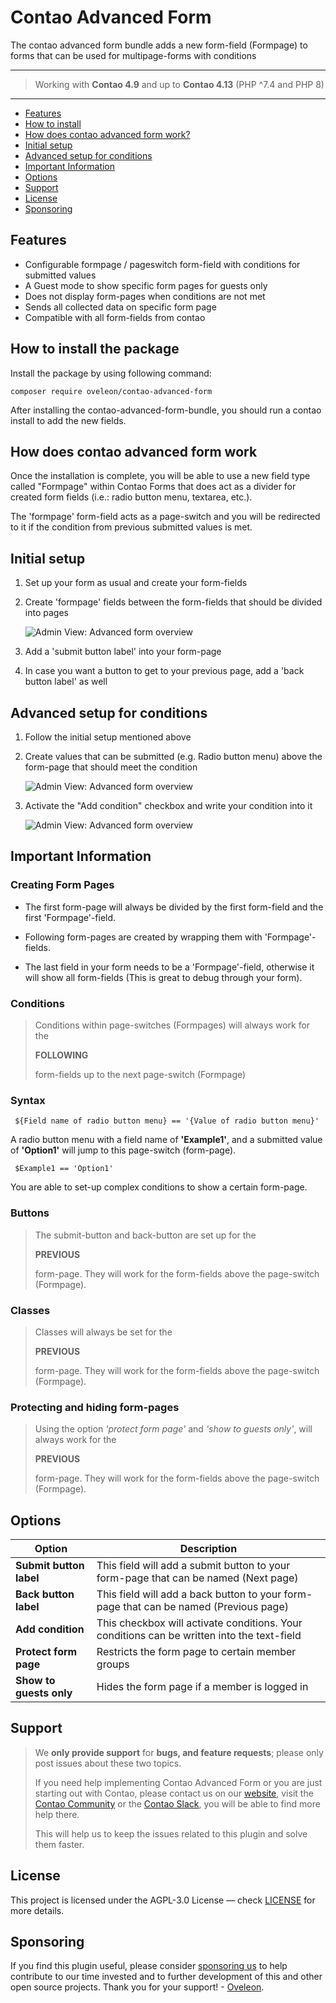 # Contao Advanced Form

The contao advanced form bundle adds a new form-field (Formpage) to forms that can be used for multipage-forms with conditions

---

> Working with **Contao 4.9** and up to **Contao 4.13** (PHP ^7.4 and PHP 8)

---

+ [Features](#features)
+ [How to install](#how-to-install-the-package)
+ [How does contao advanced form work?](#how-does-contao-advanced-form-work)
+ [Initial setup](#initial-setup)
+ [Advanced setup for conditions](#advanced-setup-for-conditions)
+ [Important Information](#important-information)
+ [Options](#options)
+ [Support](#support)
+ [License](#license)
+ [Sponsoring](#sponsoring)

## Features

- Configurable formpage / pageswitch form-field with conditions for submitted values
- A Guest mode to show specific form pages for guests only
- Does not display form-pages when conditions are not met
- Sends all collected data on specific form page
- Compatible with all form-fields from contao

## How to install the package

Install the package by using following command:

```
composer require oveleon/contao-advanced-form
```

After installing the contao-advanced-form-bundle, you should run a contao install to add the new fields.

## How does contao advanced form work

Once the installation is complete, you will be able to use a new field type called "Formpage" within Contao Forms that does act as a divider for created form fields (i.e.: radio button menu, textarea, etc.).

The 'formpage' form-field acts as a page-switch and you will be redirected to it if the condition from previous submitted values is met.


## Initial setup

1. Set up your form as usual and create your form-fields


2. Create 'formpage' fields between the form-fields that should be divided into pages

    ![Admin View: Advanced form overview](https://www.oveleon.de/share/github-assets/contao-advanced-form/advanced-form-overview.jpg)


3. Add a 'submit button label' into your form-page


4. In case you want a button to get to your previous page, add a 'back button label' as well


## Advanced setup for conditions

1. Follow the initial setup mentioned above


2. Create values that can be submitted (e.g. Radio button menu) above the form-page that should meet the condition

   ![Admin View: Advanced form overview](https://www.oveleon.de/share/github-assets/contao-advanced-form/advanced-form-radio-value.jpg)


3. Activate the "Add condition" checkbox and write your condition into it
   
   ![Admin View: Advanced form overview](https://www.oveleon.de/share/github-assets/contao-advanced-form/advanced-form-page-switch.jpg)


## Important Information
### Creating Form Pages

- The first form-page will always be divided by the first form-field and the first 'Formpage'-field.

- Following form-pages are created by wrapping them with 'Formpage'-fields.

- The last field in your form needs to be a 'Formpage'-field, otherwise it will show all form-fields (This is great to debug through your form).

### Conditions

> Conditions within page-switches (Formpages) will always work for the 
>
> **FOLLOWING** 
> 
> form-fields up to the next page-switch (Formpage)

### Syntax
```
 ${Field name of radio button menu} == '{Value of radio button menu}'
```
A radio button menu with a field name of **'Example1'**, and a submitted value of **'Option1'** will jump to this page-switch (form-page).
```
 $Example1 == 'Option1'
```

You are able to set-up complex conditions to show a certain form-page.

### Buttons

> The submit-button and back-button are set up for the 
> 
> **PREVIOUS** 
> 
> form-page. They will work for the form-fields above the page-switch (Formpage).

### Classes

> Classes will always be set for the 
>
> **PREVIOUS**
>
> form-page. They will work for the form-fields above the page-switch (Formpage).

### Protecting and hiding form-pages

> Using the option *'protect form page'* and *'show to guests only'*, will always work for the 
>
> **PREVIOUS**
>
> form-page. They will work for the form-fields above the page-switch (Formpage).
>

## Options

| Option | Description |
| --- |  --- |
| **Submit button label** |  This field will add a submit button to your form-page that can be named (Next page) |
| **Back button label** | This field will add a back button to your form-page that can be named (Previous page) |
| **Add condition** | This checkbox will activate conditions. Your conditions can be written into the text-field |
| **Protect form page** | Restricts the form page to certain member groups |
| **Show to guests only** | Hides the form page if a member is logged in |


## Support
> We **only provide support** for **bugs, and feature requests**; please only post issues about these two topics.
>
> If you need help implementing Contao Advanced Form or you are just starting out with Contao, please contact us on our [website](https://www.oveleon.de/kontakt.html#kontaktformular),
> visit the [Contao Community](https://community.contao.org/) or the [Contao Slack](https://join.slack.com/t/contao/shared_invite/enQtNjUzMjY4MDU0ODM3LWVjYWMzODVkZjM5NjdlNDRiZjk2OTI3OWVkMmQ1YjA0MTQ3YTljMjFjODkwYTllN2NkMDcxMThiNzMzZjZlOGU),
> you will be able to find more help there.
>
> This will help us to keep the issues related to this plugin and solve them faster.


## License

This project is licensed under the AGPL-3.0 License — check  <a href="/oveleon/contao-advanced-form/blob/master/LICENSE">LICENSE</a> for more details.

## Sponsoring

If you find this plugin useful, please consider [sponsoring us](https://github.com/sponsors/oveleon) to help contribute to our time invested and to further development of this and other open source projects. Thank you for your support! - [Oveleon](https://www.oveleon.de).